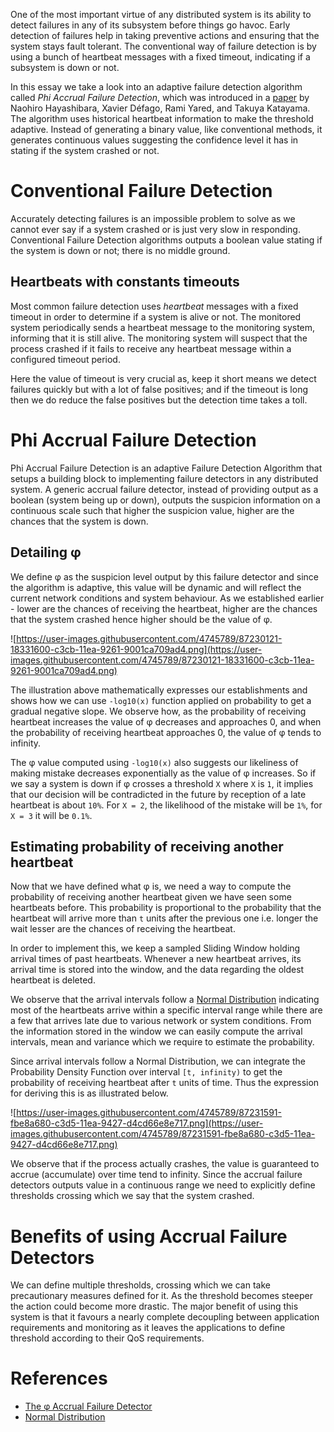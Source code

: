 One of the most important virtue of any distributed system is its ability to detect failures in any of its subsystem before things go havoc. Early detection of failures help in taking preventive actions and ensuring that the system stays fault tolerant. The conventional way of failure detection is by using a bunch of heartbeat messages with a fixed timeout, indicating if a subsystem is down or not.

In this essay we take a look into an adaptive failure detection algorithm called *Phi Accrual Failure Detection*, which was introduced in a [paper](https://pdfs.semanticscholar.org/11ae/4c0c0d0c36dc177c1fff5eb84fa49aa3e1a8.pdf) by Naohiro Hayashibara, Xavier Défago, Rami Yared, and Takuya Katayama. The algorithm uses historical heartbeat information to make the threshold adaptive. Instead of generating a binary value, like conventional methods, it generates continuous values suggesting the confidence level it has in stating if the system crashed or not.

# Conventional Failure Detection

Accurately detecting failures is an impossible problem to solve as we cannot ever say if a system crashed or is just very slow in responding. Conventional Failure Detection algorithms outputs a boolean value stating if the system is down or not; there is no middle ground.

## Heartbeats with constants timeouts

Most common failure detection uses *heartbeat* messages with a fixed timeout in order to determine if a system is alive or not. The monitored system periodically sends a heartbeat message to the monitoring system, informing that it is still alive. The monitoring system will suspect that the process crashed if it fails to receive any heartbeat message within a configured timeout period.

Here the value of timeout is very crucial as, keep it short means we detect failures quickly but with a lot of false positives; and if the timeout is long then we do reduce the false positives but the detection time takes a toll.

# Phi Accrual Failure Detection

Phi Accrual Failure Detection is an adaptive Failure Detection Algorithm that setups a building block to implementing failure detectors in any distributed system. A generic accrual failure detector, instead of providing output as a boolean (system being up or down), outputs the suspicion information on a continuous scale such that higher the suspicion value, higher are the chances that the system is down.

## Detailing φ

We define φ as the suspicion level output by this failure detector and since the algorithm is adaptive, this value will be dynamic and will reflect the current network conditions and system behaviour. As we established earlier - lower are the chances of receiving the heartbeat, higher are the chances that the system crashed hence higher should be the value of φ.

![https://user-images.githubusercontent.com/4745789/87230121-18331600-c3cb-11ea-9261-9001ca709ad4.png](https://user-images.githubusercontent.com/4745789/87230121-18331600-c3cb-11ea-9261-9001ca709ad4.png)

The illustration above mathematically expresses our establishments and shows how we can use `-log10(x)` function applied on probability to get a gradual negative slope. We observe how, as the probability of receiving heartbeat increases the value of φ decreases and approaches 0, and when the probability of receiving heartbeat approaches 0, the value of φ tends to infinity.

The φ value computed using `-log10(x)` also suggests our likeliness of making mistake decreases exponentially as the value of φ increases. So if we say a system is down if φ crosses a threshold `X` where `X` is `1`, it implies that our decision will be contradicted in the future by reception of a late heartbeat is about `10%`. For `X = 2`, the likelihood of the mistake will be `1%`, for `X = 3` it will be `0.1%`.

## Estimating probability of receiving another heartbeat

Now that we have defined what φ is, we need a way to compute the probability of receiving another heartbeat given we have seen some heartbeats before. This probability is proportional to the probability that the heartbeat will arrive more than `t` units after the previous one i.e. longer the wait lesser are the chances of receiving the heartbeat.

In order to implement this, we keep a sampled Sliding Window holding arrival times of past heartbeats. Whenever a new heartbeat arrives, its arrival time is stored into the window, and the data regarding the oldest heartbeat is deleted.

We observe that the arrival intervals follow a [Normal Distribution](https://en.wikipedia.org/wiki/Normal_distribution) indicating most of the heartbeats arrive within a specific interval range while there are a few that arrives late due to various network or system conditions. From the information stored in the window we can easily compute the arrival intervals, mean and variance which we require to estimate the probability.

Since arrival intervals follow a Normal Distribution, we can integrate the Probability Density Function over interval `[t, infinity)` to get the probability of receiving heartbeat after `t` units of time. Thus the expression for deriving this is as illustrated below.

![https://user-images.githubusercontent.com/4745789/87231591-fbe8a680-c3d5-11ea-9427-d4cd66e8e717.png](https://user-images.githubusercontent.com/4745789/87231591-fbe8a680-c3d5-11ea-9427-d4cd66e8e717.png)

We observe that if the process actually crashes, the value is guaranteed to accrue (accumulate) over time tend to infinity. Since the accrual failure detectors outputs value in a continuous range we need to explicitly define thresholds crossing which we say that the system crashed.

# Benefits of using Accrual Failure Detectors

We can define multiple thresholds, crossing which we can take precautionary measures defined for it. As the threshold becomes steeper the action could become more drastic. The major benefit of using this system is that it favours a nearly complete decoupling between application requirements and monitoring as it leaves the applications to define threshold according to their QoS requirements.

# References

- [The φ Accrual Failure Detector](https://pdfs.semanticscholar.org/11ae/4c0c0d0c36dc177c1fff5eb84fa49aa3e1a8.pdf)
- [Normal Distribution](https://en.wikipedia.org/wiki/Normal_distribution)
